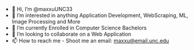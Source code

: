 - 👋 Hi, I’m @maxxuUNC33
- 👀 I’m interested in anything Application Development, WebScraping, ML, Image Processing and More
- 🌱 I’m currently Enrolled in Computer Science Bachelors
- 💞️ I’m looking to collaborate on a Web Application
- 📫 How to reach me - Shoot me an email: maxxu@email.unc.edu

<!---
maxxuUNC33/maxxuUNC33 is a ✨ special ✨ repository because its `README.md` (this file) appears on your GitHub profile.
You can click the Preview link to take a look at your changes.
--->
